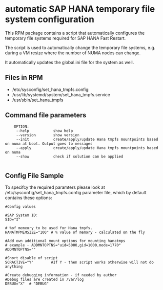 # automatic SAP HANA temporary file system configuration

This RPM package contains a script that automatically configures the temporary file systems required for SAP HANA Fast Restart.

The script is used to automatically change the temporary file systems, e.g. during a VM resize where the number of NUMA nodes can change.

It automatically updates the global.ini file for the system as well.


## Files in RPM

* /etc/sysconfig/set_hana_tmpfs.config
* /usr/lib/systemd/system/set_hana_tmpfs.service
* /usr/sbin/set_hana_tmpfs

## Command file parameters

```
    OPTION:
     --help           show help
     --version        show version
     --init           create/apply/update Hana tmpfs mountpoints based on numa at boot. Output goes to messages
     --apply          create/apply/update Hana tmpfs mountpoints based on numa
     --show           check if solution can be applied
    
```

## Config File Sample

To specifcy the required paramters please look at /etc/sysconfig/set_hana_tmpfs.config parameter file, which by default contains these options:

```
#Config values

#SAP System ID:
SID="I"

# %of memeory to be used for Hana tmpfs.
HANATMPMEMSIZE="100" # % value of memory - calculated on the fly

#Add own additional mount options for mounting hanatmps
# example - ADDMNTOPTNS="uid=5000,gid=1000,mode=1770"
ADDMNTOPTNS=""

#Short disable of script
SCRACTIVE="Y"        #If Y - then script works otherwise will not do anything

#Create debugging information - if needed by author
#Debug files are created in /var/log
DEBUG="X"  # "DEBUG"
```